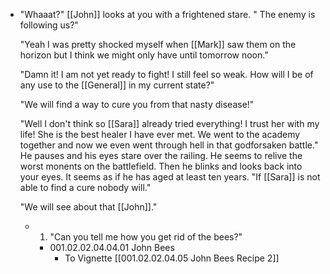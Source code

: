 - "Whaaat?" [[John]] looks at you with a frightened stare. " The enemy is following us?"
  
  "Yeah I was pretty shocked myself when [[Mark]] saw them on the horizon but I think we might only have until tomorrow noon."
  
  "Damn it! I am not yet ready to fight! I still feel so weak. How will I be of any use to the [[General]] in my current state?"
  
  "We will find a way to cure you from that nasty disease!"
  
  "Well I don't think so [[Sara]] already tried everything! I trust her with my life! She is the best healer I have ever met. We went to the academy together and now we even went through hell in that godforsaken battle." He pauses and his eyes stare over the railing. He seems to relive the worst monents on the battlefield. Then he blinks and looks back into your eyes. It seems as if he has aged at least ten years. "If [[Sara]] is not able to find a cure nobody will."
  
  "We will see about that [[John]]."
	- 1. "Can you tell me how you get rid of the bees?"
		- 001.02.02.04.04.01 John Bees
			- To Vignette [[001.02.02.04.05 John Bees Recipe 2]]